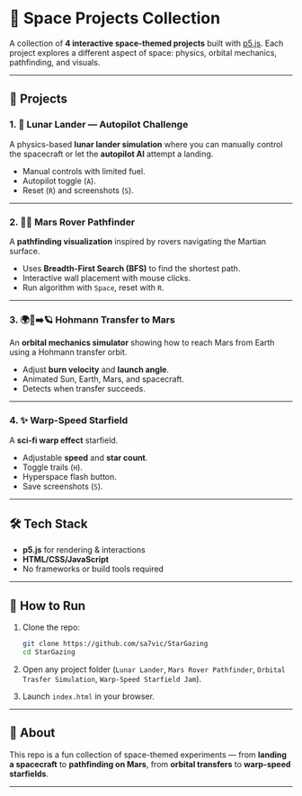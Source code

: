 # 🌌 Space Projects Collection

A collection of **4 interactive space-themed projects** built with [p5.js](https://p5js.org/).
Each project explores a different aspect of space: physics, orbital mechanics, pathfinding, and visuals.

---

## 📂 Projects

### 1. 🌙 Lunar Lander — Autopilot Challenge

A physics-based **lunar lander simulation** where you can manually control the spacecraft or let the **autopilot AI** attempt a landing.

* Manual controls with limited fuel.
* Autopilot toggle (`A`).
* Reset (`R`) and screenshots (`S`).

---

### 2. 🚗🔭 Mars Rover Pathfinder

A **pathfinding visualization** inspired by rovers navigating the Martian surface.

* Uses **Breadth-First Search (BFS)** to find the shortest path.
* Interactive wall placement with mouse clicks.
* Run algorithm with `Space`, reset with `R`.

---

### 3. 🌍🚀➡️🪐 Hohmann Transfer to Mars

An **orbital mechanics simulator** showing how to reach Mars from Earth using a Hohmann transfer orbit.

* Adjust **burn velocity** and **launch angle**.
* Animated Sun, Earth, Mars, and spacecraft.
* Detects when transfer succeeds.

---

### 4. ✨ Warp-Speed Starfield

A **sci-fi warp effect** starfield.

* Adjustable **speed** and **star count**.
* Toggle trails (`H`).
* Hyperspace flash button.
* Save screenshots (`S`).

---

## 🛠️ Tech Stack

* **p5.js** for rendering & interactions
* **HTML/CSS/JavaScript**
* No frameworks or build tools required

---

## 🚀 How to Run

1. Clone the repo:

   ```bash
   git clone https://github.com/sa7vic/StarGazing
   cd StarGazing
   ```
2. Open any project folder (`Lunar Lander`, `Mars Rover Pathfinder`, `Orbital Trasfer Simulation`, `Warp-Speed Starfield Jam`).
3. Launch `index.html` in your browser.

---

## 🌠 About

This repo is a fun collection of space-themed experiments — from **landing a spacecraft** to **pathfinding on Mars**, from **orbital transfers** to **warp-speed starfields**.

---
